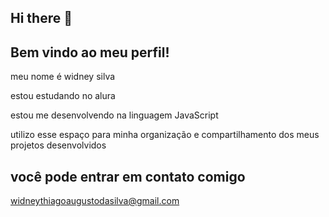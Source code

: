 ## Hi there 👋

## Bem vindo ao meu perfil!

meu nome é widney silva

estou estudando no alura

estou me desenvolvendo na linguagem JavaScript

utilizo esse espaço para minha organização e compartilhamento dos meus projetos desenvolvidos 

## você pode entrar em contato comigo 

widneythiagoaugustodasilva@gmail.com

<!--
**WIDNEYAUGUSTO/WIDNEYAUGUSTO** is a ✨ _special_ ✨ repository because its `README.md` (this file) appears on your GitHub profile.

Here are some ideas to get you started:

- 🔭 I’m currently working on ...
- 🌱 I’m currently learning ...
- 👯 I’m looking to collaborate on ...
- 🤔 I’m looking for help with ...
- 💬 Ask me about ...
- 📫 How to reach me: ...
- 😄 Pronouns: ...
- ⚡ Fun fact: ...
-->
